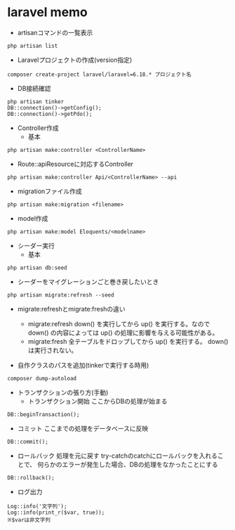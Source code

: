 # laravel memo
- artisanコマンドの一覧表示
```
php artisan list
```
- Laravelプロジェクトの作成(version指定)
```
composer create-project laravel/laravel=6.18.* プロジェクト名
```

- DB接続確認
```
php artisan tinker
DB::connection()->getConfig();
DB::connection()->getPdo();
```

- Controller作成
  - 基本
```
php artisan make:controller <ControllerName>
```

  - Route::apiResourceに対応するController
```
php artisan make:controller Api/<ControllerName> --api
```

- migrationファイル作成
```
php artisan make:migration <filename>
```

- model作成
```
php artisan make:model Eloquents/<modelname>
```

- シーダー実行
  - 基本
```
php artisan db:seed
```
  - シーダーをマイグレーションごと巻き戻したいとき
```
php artisan migrate:refresh --seed
```

- migrate:refreshとmigrate:freshの違い
  - migrate:refresh
    down() を実行してから up() を実行する。なので down() の内容によっては up() の処理に影響を与える可能性がある。
  - migrate:fresh
    全テーブルをドロップしてから up() を実行する。 down() は実行されない。

- 自作クラスのパスを追加(tinkerで実行する時用)
```
composer dump-autoload
```

- トランザクションの張り方(手動)
  - トランザクション開始
ここからDBの処理が始まる
```
DB::beginTransaction();
```

  - コミット
ここまでの処理をデータベースに反映
```
DB::commit();
```

  - ロールバック
処理を元に戻す
try-catchのcatchにロールバックを入れることで、
何らかのエラーが発生した場合、DBの処理をなかったことにする
```
DB::rollback();
```

- ログ出力
```
Log::info('文字列');
Log::info(print_r($var, true));
※$varは非文字列
```

